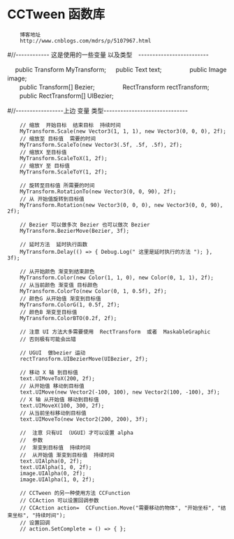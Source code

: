 # CCTween 函数库
         
        博客地址
        http://www.cnblogs.com/mdrs/p/5107967.html

#//------------ 这是使用的一些变量 以及类型　-------------------------

　  public Transform MyTransform;
　  public Text text;
　　
　　public Image image;  　　       
　　public Transform[] Bezier;
　　
　　RectTransform rectTransform; 
　　public RectTransform[] UIBezier;
　　

#//-----------------上边 变量 类型------------------------------


        // 缩放  开始目标  结束目标  持续时间
        MyTransform.Scale(new Vector3(1, 1, 1), new Vector3(0, 0, 0), 2f);
        // 缩放至 目标值  需要的时间
        MyTransform.ScaleTo(new Vector3(.5f, .5f, .5f), 2f);
        // 缩放X 至目标值
        MyTransform.ScaleToX(1, 2f);
        // 缩放Y 至 目标值
        MyTransform.ScaleToY(1, 2f);

        // 旋转至目标值 所需要的时间
        MyTransform.RotationTo(new Vector3(0, 0, 90), 2f);
        // 从 开始值旋转到目标值
        MyTransform.Rotation(new Vector3(0, 0, 0), new Vector3(0, 0, 90), 2f);

        // Bezier 可以做多次 Bezier 也可以做次 Bezier
        MyTransform.BezierMove(Bezier, 3f);

        // 延时方法  延时执行函数
        MyTransform.Delay(() => { Debug.Log(" 这里是延时执行的方法 "); }, 3f);

        // 从开始颜色 渐变到结束颜色
        MyTransform.Color(new Color(1, 1, 0), new Color(0, 1, 1), 2f);
        // 从当前颜色 渐变值 目标颜色
        MyTransform.ColorTo(new Color(0, 1, 0.5f), 2f);
        // 颜色G 从开始值 渐变到目标值
        MyTransform.ColorG(1, 0.5f, 2f);
        // 颜色B 渐变至目标值
        MyTransform.ColorBTO(0.2f, 2f);

        // 注意 UI 方法大多需要使用  RectTransform  或者  MaskableGraphic
        // 否则极有可能会出错

        // UGUI  做bezier 运动
        rectTransform.UIBezierMove(UIBezier, 2f);

        // 移动 X 轴 到目标值
        text.UIMoveToX(200, 2f);
        // 从开始值 移动到目标值
        text.UIMove(new Vector2(-100, 100), new Vector2(100, -100), 3f);
        // X 轴 从开始值 移动到目标值
        text.UIMoveX(100, 300, 2f);
        // 从当前坐标移动到目标值
        text.UIMoveTo(new Vector2(200, 200), 3f);

        //  注意 只有UI （UGUI）才可以设置 alpha 
        //  参数
        //  渐变到目标值  持续时间
        //  从开始值 渐变到目标值  持续时间
        text.UIAlpha(0, 2f);
        text.UIAlpha(1, 0, 2f);
        image.UIAlpha(0, 2f);
        image.UIAlpha(1, 0, 2f);

        // CCTween 的另一种使用方法 CCFunction 
        // CCAction 可以设置回调参数
        // CCAction action=  CCFunction.Move("需要移动的物体", "开始坐标", "结束坐标", "持续时间");
        // 设置回调
        // action.SetComplete = () => { };
